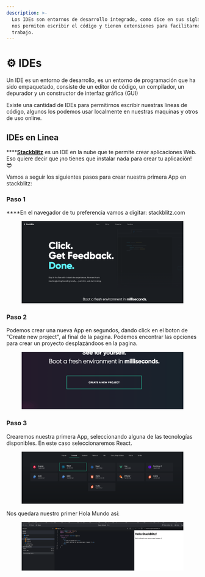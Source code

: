 ```yaml
---
description: >-
  Los IDEs son entornos de desarrollo integrado, como dice en sus siglas, que
  nos permiten escribir el código y tienen extensiones para facilitarnos el
  trabajo.
---
```


# ⚙ IDEs

Un IDE es un entorno de desarrollo, es un entorno de programación que ha sido empaquetado, consiste de un editor de código, un compilador, un depurador y un constructor de interfaz gráfica (GUI)

Existe una cantidad de IDEs para permitirnos escribir nuestras lineas de código, algunos los podemos usar localmente en nuestras maquinas y otros de uso online.

## IDEs en Linea

****[**Stackblitz**](https://stackblitz.com/) es un IDE en la nube que te permite crear aplicaciones Web. Eso quiere decir que ¡no tienes que instalar nada para crear tu aplicación! 😎

Vamos a seguir los siguientes pasos para crear nuestra primera App en stackblitz:

### **Paso 1**

**‌**En el navegador de tu preferencia vamos a digitar: stackblitz.com

<figure><img src="../.gitbook/assets/Screenshot 2023-03-08 at 3.52.39 PM.png" alt=""><figcaption></figcaption></figure>

### **Paso 2**

Podemos crear una nueva App en segundos, dando click en el boton de "Create new project", al final de la pagina. Podemos encontrar las opciones para crear un proyecto desplazándoos en la pagina.



<figure><img src="../.gitbook/assets/Screenshot 2023-03-08 at 4.09.22 PM.png" alt=""><figcaption></figcaption></figure>

### **Paso 3**

Crearemos nuestra primera App, seleccionando alguna de las tecnologías disponibles. En este caso seleccionaremos React.

<figure><img src="../.gitbook/assets/Screenshot 2023-03-08 at 4.11.29 PM.png" alt=""><figcaption></figcaption></figure>

Nos quedara nuestro primer Hola Mundo así:



<figure><img src="../.gitbook/assets/Screenshot 2023-03-08 at 4.12.21 PM.png" alt=""><figcaption></figcaption></figure>

